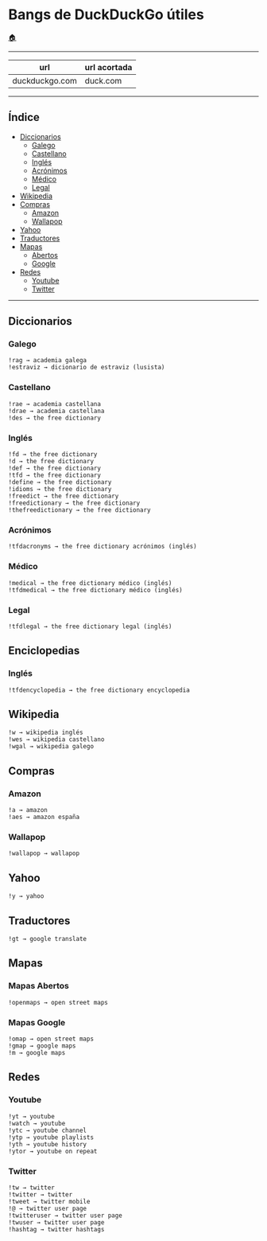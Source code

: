 # Bangs de DuckDuckGo útiles

[:house:](../README.md)

------

| url 		 		| url acortada	|
| ------------   	| ------------	|
| duckduckgo.com 	| duck.com 		|

------

## Índice
* [Diccionarios](bangs.md#diccionarios)
	* [Galego](bangs.md#galego)
	* [Castellano](bangs.md#español)
	* [Inglés](bangs.md#inglés)
	* [Acrónimos](bangs.md#acrónimos)
	* [Médico](bangs.md#médico)
	* [Legal](bangs.md#legal)
* [Wikipedia](bangs.md#wikipedia)
* [Compras](bangs.md#compras)
	* [Amazon](bangs.md#amazon)
	* [Wallapop](bangs.md#wallapop)
* [Yahoo](bangs.md#yahoo)
* [Traductores](bangs.md#traductores)
* [Mapas](bangs.md#mapas)
	* [Abertos](bangs.md#mapas-abertos)
	* [Google](bangs.md#mapas-google)
* [Redes](bangs.md#redes)
	* [Youtube](bangs.md#youtube)
	* [Twitter](bangs.md#twitter)

------

## Diccionarios
### Galego
	!rag → academia galega
	!estraviz → dicionario de estraviz (lusista)
### Castellano
	!rae → academia castellana
	!drae → academia castellana
	!des → the free dictionary
### Inglés
	!fd → the free dictionary
	!d → the free dictionary
	!def → the free dictionary
	!tfd → the free dictionary
	!define → the free dictionary
	!idioms → the free dictionary
	!freedict → the free dictionary
	!freedictionary → the free dictionary
	!thefreedictionary → the free dictionary
### Acrónimos
	!tfdacronyms → the free dictionary acrónimos (inglés)
### Médico
	!medical → the free dictionary médico (inglés)
	!tfdmedical → the free dictionary médico (inglés)
### Legal
	!tfdlegal → the free dictionary legal (inglés)




## Enciclopedias
### Inglés
	!tfdencyclopedia → the free dictionary encyclopedia

## Wikipedia
	!w → wikipedia inglés
	!wes → wikipedia castellano
	!wgal → wikipedia galego

## Compras
### Amazon
	!a → amazon
	!aes → amazon españa
### Wallapop
	!wallapop → wallapop

## Yahoo
	!y → yahoo

## Traductores
	!gt → google translate

## Mapas
### Mapas Abertos
	!openmaps → open street maps
### Mapas Google
	!omap → open street maps
	!gmap → google maps
	!m → google maps

## Redes
### Youtube
	!yt → youtube
	!watch → youtube
	!ytc → youtube channel
	!ytp → youtube playlists
	!yth → youtube history
	!ytor → youtube on repeat

### Twitter
	!tw → twitter
	!twitter → twitter
	!tweet → twitter mobile
	!@ → twitter user page
	!twitteruser → twitter user page
	!twuser → twitter user page
	!hashtag → twitter hashtags
